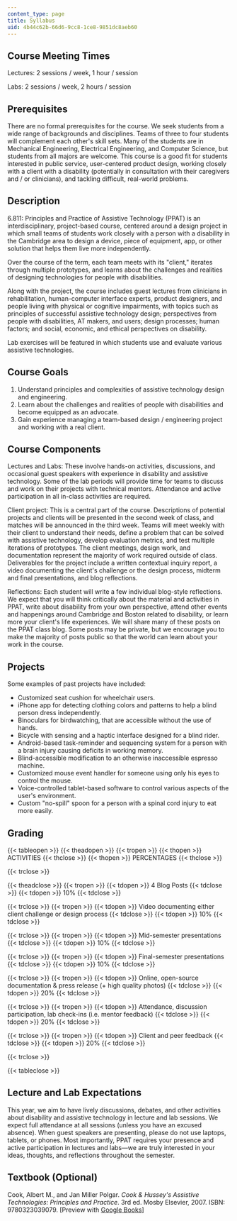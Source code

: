 ```yaml
---
content_type: page
title: Syllabus
uid: 4b44c62b-66d6-9cc8-1ce8-9851dc8aeb60
---
```


Course Meeting Times
--------------------

Lectures: 2 sessions / week, 1 hour / session

Labs: 2 sessions / week, 2 hours / session

Prerequisites
-------------

There are no formal prerequisites for the course. We seek students from a wide range of backgrounds and disciplines. Teams of three to four students will complement each other's skill sets. Many of the students are in Mechanical Engineering, Electrical Engineering, and Computer Science, but students from all majors are welcome. This course is a good fit for students interested in public service, user-centered product design, working closely with a client with a disability (potentially in consultation with their caregivers and / or clinicians), and tackling difficult, real-world problems.

Description
-----------

6.811: Principles and Practice of Assistive Technology (PPAT) is an interdisciplinary, project-based course, centered around a design project in which small teams of students work closely with a person with a disability in the Cambridge area to design a device, piece of equipment, app, or other solution that helps them live more independently.

Over the course of the term, each team meets with its "client," iterates through multiple prototypes, and learns about the challenges and realities of designing technologies for people with disabilities.

Along with the project, the course includes guest lectures from clinicians in rehabilitation, human-computer interface experts, product designers, and people living with physical or cognitive impairments, with topics such as principles of successful assistive technology design; perspectives from people with disabilities, AT makers, and users; design processes; human factors; and social, economic, and ethical perspectives on disability.

Lab exercises will be featured in which students use and evaluate various assistive technologies.

Course Goals
------------

1.  Understand principles and complexities of assistive technology design and engineering.
2.  Learn about the challenges and realities of people with disabilities and become equipped as an advocate.
3.  Gain experience managing a team-based design / engineering project and working with a real client.

Course Components
-----------------

Lectures and Labs: These involve hands-on activities, discussions, and occasional guest speakers with experience in disability and assistive technology. Some of the lab periods will provide time for teams to discuss and work on their projects with technical mentors. Attendance and active participation in all in-class activities are required.

Client project: This is a central part of the course. Descriptions of potential projects and clients will be presented in the second week of class, and matches will be announced in the third week. Teams will meet weekly with their client to understand their needs, define a problem that can be solved with assistive technology, develop evaluation metrics, and test multiple iterations of prototypes. The client meetings, design work, and documentation represent the majority of work required outside of class. Deliverables for the project include a written contextual inquiry report, a video documenting the client's challenge or the design process, midterm and final presentations, and blog reflections.

Reflections: Each student will write a few individual blog-style reflections. We expect that you will think critically about the material and activities in PPAT, write about disability from your own perspective, attend other events and happenings around Cambridge and Boston related to disability, or learn more your client's life experiences. We will share many of these posts on the PPAT class blog. Some posts may be private, but we encourage you to make the majority of posts public so that the world can learn about your work in the course.

Projects
--------

Some examples of past projects have included:

*   Customized seat cushion for wheelchair users.
*   iPhone app for detecting clothing colors and patterns to help a blind person dress independently.
*   Binoculars for birdwatching, that are accessible without the use of hands.
*   Bicycle with sensing and a haptic interface designed for a blind rider.
*   Android-based task-reminder and sequencing system for a person with a brain injury causing deficits in working memory.
*   Blind-accessible modification to an otherwise inaccessible espresso machine.
*   Customized mouse event handler for someone using only his eyes to control the mouse.
*   Voice-controlled tablet-based software to control various aspects of the user's environment.
*   Custom "no-spill" spoon for a person with a spinal cord injury to eat more easily.

Grading
-------

{{< tableopen >}}
{{< theadopen >}}
{{< tropen >}}
{{< thopen >}}
ACTIVITIES
{{< thclose >}}
{{< thopen >}}
PERCENTAGES
{{< thclose >}}

{{< trclose >}}

{{< theadclose >}}
{{< tropen >}}
{{< tdopen >}}
4 Blog Posts
{{< tdclose >}}
{{< tdopen >}}
10%
{{< tdclose >}}

{{< trclose >}}
{{< tropen >}}
{{< tdopen >}}
Video documenting either client challenge or design process
{{< tdclose >}}
{{< tdopen >}}
10%
{{< tdclose >}}

{{< trclose >}}
{{< tropen >}}
{{< tdopen >}}
Mid-semester presentations
{{< tdclose >}}
{{< tdopen >}}
10%
{{< tdclose >}}

{{< trclose >}}
{{< tropen >}}
{{< tdopen >}}
Final-semester presentations
{{< tdclose >}}
{{< tdopen >}}
10%
{{< tdclose >}}

{{< trclose >}}
{{< tropen >}}
{{< tdopen >}}
Online, open-source documentation & press release (+ high quality photos)
{{< tdclose >}}
{{< tdopen >}}
20%
{{< tdclose >}}

{{< trclose >}}
{{< tropen >}}
{{< tdopen >}}
Attendance, discussion participation, lab check-ins (i.e. mentor feedback)
{{< tdclose >}}
{{< tdopen >}}
20%
{{< tdclose >}}

{{< trclose >}}
{{< tropen >}}
{{< tdopen >}}
Client and peer feedback
{{< tdclose >}}
{{< tdopen >}}
20%
{{< tdclose >}}

{{< trclose >}}

{{< tableclose >}}

Lecture and Lab Expectations
----------------------------

This year, we aim to have lively discussions, debates, and other activities about disability and assistive technology in lecture and lab sessions. We expect full attendance at all sessions (unless you have an excused absence). When guest speakers are presenting, please do not use laptops, tablets, or phones. Most importantly, PPAT requires your presence and active participation in lectures and labs—we are truly interested in your ideas, thoughts, and reflections throughout the semester.

Textbook (Optional)
-------------------

Cook, Albert M., and Jan Miller Polgar. _Cook & Hussey's Assistive Technologies: Principles and Practice_. 3rd ed. Mosby Elsevier, 2007. ISBN: 9780323039079. \[Preview with [Google Books](http://books.google.com/books?id=FZ1sAAAAQBAJ&pg=PAfrontcover)\]